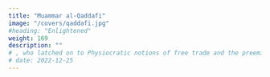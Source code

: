 ```yaml
---
title: "Muammar al-Qaddafi"
image: "/covers/qaddafi.jpg"
#heading: "Enlightened"
weight: 169
description: ""
# , who latched on to Physiocratic notions of free trade and the preeminence of the agricultural sector
# date: 2022-12-25
---
```

